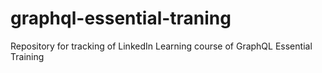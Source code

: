 # graphql-essential-traning
Repository for tracking of LinkedIn Learning course of GraphQL Essential Training
